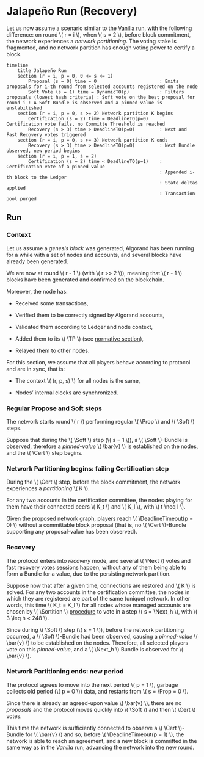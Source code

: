 $$
\newcommand \DeadlineTimeout {\mathrm{DeadlineTimeout}}
\newcommand \Sortition {\mathrm{Sortition}}
\newcommand \Prop {\mathit{propose}}
\newcommand \Soft {\mathit{soft}}
\newcommand \Cert {\mathit{cert}}
\newcommand \Next {\mathit{next}}
\newcommand \TP {\mathrm{TransactionPool}}
$$

# Jalapeño Run (Recovery)

Let us now assume a scenario similar to the [Vanilla run](./abft-nn-vanilla-run.md),
with the following difference: on round \\( r = i \\), when \\( s = 2 \\), before
block commitment, the network experiences a _network partitioning_. The voting stake
is fragmented, and no network partition has enough voting power to certify a block.


```mermaid
timeline
    title Jalapeño Run
    section (r = i, p = 0, 0 <= s <= 1)
        Proposal (s = 0) time = 0                       : Emits proposals for i-th round from selected accounts registered on the node
        Soft Vote (s = 1) time = DynamicTO(p)           : Filters proposals (lowest hash criteria) : Soft vote on the best proposal for round i : A Soft Bundle is observed and a pinned value is enstabilished
    section (r = i, p = 0, s >= 2) Network partition K begins
        Certification (s = 2) time = DeadlineTO(p=0)    : Certification vote fails, no Committe Threshold is reached
        Recovery (s > 3) time > DeadlineTO(p=0)         : Next and Fast Recovery votes triggered
    section (r = i, p = 0, s >= 3) Network partition K ends
        Recovery (s > 3) time > DeadlineTO(p=0)         : Next Bundle observed, new period begins
    section (r = i, p = 1, s = 2)
        Certification (s = 2) time < DeadlineTO(p=1)    : Certification vote of a pinned value
                                                        : Appended i-th block to the Ledger
                                                        : State deltas applied
                                                        : Transaction pool purged
```

## Run

### Context

Let us assume a _genesis block_ was generated, Algorand has been running for a
while with a set of nodes and accounts, and several blocks have already been generated.

We are now at round \\( r - 1 \\) (with \\( r >> 2 \\)), meaning that \\( r - 1 \\)
blocks have been generated and confirmed on the blockchain.

Moreover, the node has:

- Received some transactions,

- Verified them to be correctly signed by Algorand accounts,

- Validated them according to Ledger and node context,

- Added them to its \\( \TP \\) (see [normative section](./ledger.md#transaction-pool)),

- Relayed them to other nodes.

For this section, we assume that all players behave according to protocol and are
in sync, that is:

- The context \\( (r, p, s) \\) for all nodes is the same,

- Nodes’ internal clocks are synchronized.

### Regular Propose and Soft steps

The network starts round \\( r \\) performing regular \\( \Prop \\) and \\( \Soft \\)
steps.

Suppose that during the \\( \Soft \\) step (\\( s = 1 \\)), a \\( \Soft \\)-Bundle
is observed, therefore a _pinned-value_ \\( \bar{v} \\) is established on the nodes,
and the \\( \Cert \\) step begins.

### Network Partitioning begins: failing Certification step

During the \\( \Cert \\) step, before the block commitment, the network experiences
a _partitioning_ \\( K \\).

For any two accounts in the certification committee, the nodes playing for them
have their connected peers \\( K_t \\) and \\( K_l \\), with \\( t \neq l \\).

Given the proposed network graph, players reach \\( \DeadlineTimeout(p = 0) \\)
without a committable block proposal (that is, no \\( \Cert \\)-Bundle supporting
any proposal-value has been observed).

### Recovery

The protocol enters into _recovery_ mode, and several \\( \Next \\) votes and fast
recovery votes sessions happen, without any of them being able to form a Bundle for
a value, due to the persisting network partition.

Suppose now that after a given time, connections are restored and \\( K \\) is solved.
For any two accounts in the certification committee, the nodes in which they are
registered are part of the same (unique) network. In other words, this time
\\( K_t = K_l \\) for all nodes whose managed accounts are chosen by \\( \Sortition \\)
[procedure](./crypto.md#cryptographic-sortition) to vote in a step \\( s = \Next_h \\),
with \\( 3 \leq h < 248 \\).

Since during \\( \Soft \\) step (\\( s = 1 \\)), before the network partitioning
occurred, a \\( \Soft \\)-Bundle had been observed, causing a _pinned-value_ \\( \bar{v} \\)
to be established on the nodes. Therefore, all selected players vote on this _pinned-value_,
and a \\( \Next_h \\) Bundle is observed for \\( \bar{v} \\).

### Network Partitioning ends: new period

The protocol agrees to move into the next period \\( p = 1 \\), garbage collects
old period (\\( p = 0 \\)) data, and restarts from \\( s = \Prop = 0 \\).

Since there is already an agreed-upon value \\( \bar{v} \\), there are no _proposals_
and the protocol moves quickly into \\( \Soft \\) and then \\( \Cert \\) votes.

This time the network is sufficiently connected to observe a \\( \Cert \\)-Bundle
for \\( \bar{v} \\) and so, before \\( \DeadlineTimeout(p = 1) \\), the network is
able to reach an agreement, and a new block is committed in the same way as in the
_Vanilla_ run; advancing the network into the new round.